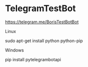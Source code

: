 # TelegramTestBot
https://telegram.me/BorisTestBotBot

Linux

sudo apt-get install python python-pip

Windows

pip install pytelegrambotapi
